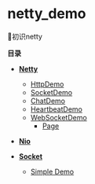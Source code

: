 # netty_demo
:crescent_moon:初识netty


 **目录**
 
 - [**Netty**](src/main/java/netty)
    - [HttpDemo](src/main/java/netty/httpdemo)
    - [SocketDemo](src/main/java/netty/socketdemo)
    - [ChatDemo](src/main/java/netty/chatdemo)
    - [HeartbeatDemo](src/main/java/netty/heartbeatdemo)
    - [WebSocketDemo](src/main/java/netty/websocketdemo)
        - [Page](src/webapp/demo.html)
 
 - [**Nio**](src/main/java/nio)
 
 - [**Socket**](src/main/java/socket)
    - [Simple Demo](src/main/java/socket/demo)